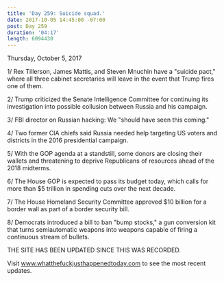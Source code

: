 ```yaml
---
title: 'Day 259: Suicide squad.'
date: 2017-10-05 14:45:00 -07:00
post: Day 259
duration: '04:17'
length: 6094430
---
```


Thursday, October 5, 2017

1/ Rex Tillerson, James Mattis, and Steven Mnuchin have a "suicide pact," where all three cabinet secretaries will leave in the event that Trump fires one of them.

2/ Trump criticized the Senate Intelligence Committee for continuing its investigation into possible collusion between Russia and his campaign.

3/ FBI director on Russian hacking: We "should have seen this coming."

4/ Two former CIA chiefs said Russia needed help targeting US voters and districts in the 2016 presidential campaign.

5/ With the GOP agenda at a standstill, some donors are closing their wallets and threatening to deprive Republicans of resources ahead of the 2018 midterms.

6/ The House GOP is expected to pass its budget today, which calls for more than $5 trillion in spending cuts over the next decade.

7/ The House Homeland Security Committee approved $10 billion for a border wall as part of a border security bill.

8/ Democrats introduced a bill to ban "bump stocks," a gun conversion kit that turns semiautomatic weapons into weapons capable of firing a continuous stream of bullets.

THE SITE HAS BEEN UPDATED SINCE THIS WAS RECORDED.

Visit www.whatthefuckjusthappenedtoday.com to see the most recent updates.
